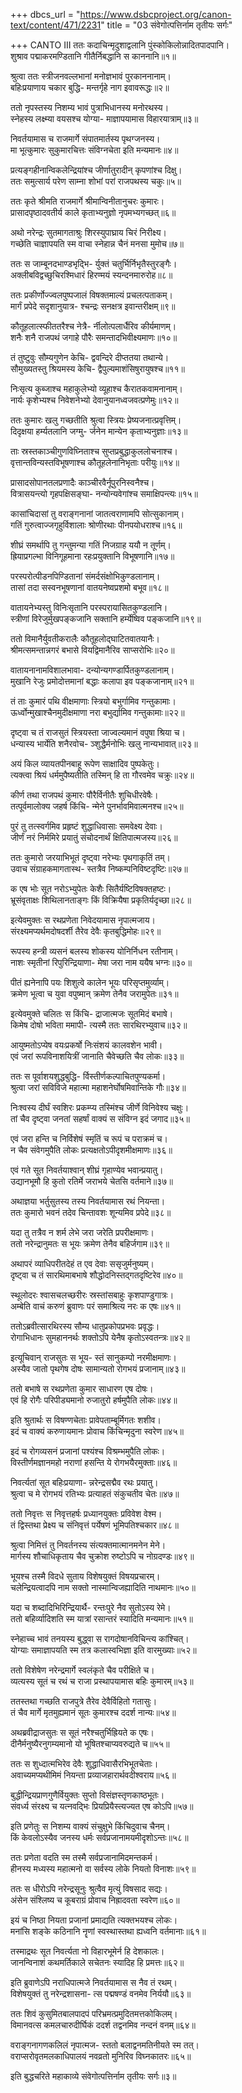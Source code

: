 +++
dbcs_url = "https://www.dsbcproject.org/canon-text/content/471/2231"
title = "03 संवेगोत्पत्तिर्नाम तृतीयः सर्गः"

+++
CANTO III
ततः कदाचिन्मृदुशाद्वलानि 
पुंस्कोकिलोन्नादितपादपानि।  
शुश्राव पद्माकरमण्डितानि
गीतैर्निबद्धानि स काननानि॥१॥

श्रुत्वा ततः स्त्रीजनवल्लभानां 
मनोज्ञभावं पुरकाननानाम्।  
बहिःप्रयाणाय चकार बुद्धि-
मन्तर्गृहे नाग इवावरूद्धः॥२॥

ततो नृपस्तस्य निशम्य भावं 
पुत्राभिधानस्य मनोरथस्य।  
स्नेहस्य लक्ष्म्या वयसश्च योग्या-
माज्ञापयामास विहारयात्राम्॥३॥

निवर्तयामास च राजमार्गे
संपातमार्तस्य पृथग्जनस्य।  
मा भूत्कुमारः सुकुमारचित्तः 
संविग्नचेता इति मन्यमानः॥४॥

प्रत्यङ्गहीनान्विकलेन्द्रियांश्च 
जीर्णातुरादीन् कृपणांश्च दिक्षु।  
ततः समुत्सार्य परेण साम्ना 
शोभां परां राजपथस्य चकुः॥५॥

ततः कृते श्रीमति राजमार्गे
श्रीमान्विनीतानुचरः कुमारः।  
प्रासादपृष्ठादवतीर्य काले 
कृताभ्यनुज्ञो नृपमभ्यगच्छत्॥६॥

अथो नरेन्द्रः सुतमागताश्रुः 
शिरस्युपाघ्राय चिरं निरीक्ष्य।  
गच्छेति चाज्ञापयति स्म वाचा 
स्नेहान्न चैनं मनसा मुमोच॥७॥

ततः स जाम्बूनदभाण्डभृद्भि-
र्युक्तं चतुर्भिर्निभृतैस्तुरङ्गैः।  
अक्लीबविद्वच्छुचिरश्मिधारं 
हिरण्मयं स्यन्दनमारुरोह॥८॥

ततः प्रकीर्णोज्ज्वलपुष्पजालं 
विषक्तमाल्यं प्रचलत्पताकम्।  
मार्गं प्रपेदे सदृशानुयात्र-
श्चन्द्रः सनक्षत्र इवान्तरीक्षम्॥९॥

कौतूहलात्स्फीततरैश्च नेत्रै-
र्नीलोत्पलार्धैरिव कीर्यमाणम्।  
शनैः शनै राजपथं जगाहे 
पौरैः समन्तादभिवीक्ष्यमाणः॥१०॥

तं तुष्टुवुः सौम्यगुणेन केचि-
द्ववन्दिरे दीप्ततया तथान्ये।  
सौमुख्यतस्तु श्रियमस्य केचि-
द्वैपुल्यमाशंसिषुरायुषश्च॥११॥

निःसृत्य कुब्जाश्च महाकुलेभ्यो 
व्यूहाश्च कैरातकवामनानाम्।  
नार्यः कृशेभ्यश्च निवेशनेभ्यो 
देवानुयानध्वजवत्प्रणेमुः॥१२॥

ततः कुमारः खलु गच्छतीति 
श्रुत्वा स्त्रियः प्रेष्यजनात्प्रवृत्तिम्।  
दिदृक्षया हर्म्यतलानि जग्मु-
र्जनेन मान्येन कृताभ्यनुज्ञाः॥१३॥

ताः स्रस्तकाञ्चीगुणविघ्निताश्च 
सुप्तप्रबुद्धाकुललोचनाश्च।  
वृत्तान्तविन्यस्तविभूषणाश्च 
कौतूहलेनानिभृताः परीयुः॥१४॥

प्रासादसोपानतलप्रणादैः 
काञ्चीरवैर्नूपुरनिस्वनैश्च।  
वित्रासयन्त्यो गृहपक्षिसङ्घा-
नन्योन्यवेगांश्च समाक्षिपन्त्यः॥१५॥

कासांचिदासां तु वराङ्गनानां 
जातत्वराणामपि सोत्सुकानाम्।  
गतिं गुरुत्वाज्जगृहुर्विशालाः 
श्रोणीरथाः पीनपयोधराश्च॥१६॥

शीघ्रं समर्थापि तु गन्तुमन्या 
गतिं निजग्राह ययौ न तूर्णम्।  
ह्रियाप्रगल्भा विनिगूहमाना 
रहःप्रयुक्तानि विभूषणानि॥१७॥

परस्परोत्पीडनपिण्डितानां 
संमर्दसंक्षोभिकुण्डलानाम्।  
तासां तदा सस्वनभूषणानां 
वातयनेष्वप्रशमो बभूव॥१८॥

वातायनेभ्यस्तु विनिःसृतानि 
परस्परायासितकुण्डलानि।  
स्त्रीणां विरेजुर्मुखपङ्कजानि 
सक्तानि हर्म्येष्विव पङ्कजानि॥१९॥

ततो विमानैर्युवतीकरालैः 
कौतूहलोद्‍घाटितवातयानैः।  
श्रीमत्समन्तान्नगरं बभासे 
वियद्विमानैरिव साप्सरोभिः॥२०॥

वातायनानामविशालभावा-
दन्योन्यगण्डार्पितकुण्डलानाम्।  
मुखानि रेजुः प्रमोदोत्तमानां 
बद्धाः कलापा इव पङ्कजानाम्॥२१॥

तं ताः कुमारं पथि वीक्षमाणाः 
स्त्रियो बभुर्गामिव गन्तुकामाः।  
ऊर्ध्वोन्मुखाश्चैनमुदीक्षमाणा 
नरा बभुर्द्यामिव गन्तुकामाः॥२२॥

दृष्ट्वा च तं राजसुतं स्त्रियस्ता 
जाज्वल्यमानं वपुषा श्रिया च।  
धन्यास्य भार्येति शनैरवोच-
ञ्शुद्धैर्मनोभिः खलु नान्यभावात्॥२३॥

अयं किल व्यायतपीनबाहू
रूपेण साक्षादिव पुष्पकेतुः।  
त्यक्त्वा श्रियं धर्ममुपैष्यतीति 
तस्मिन् हि ता गौरवमेव चक्रुः॥२४॥

कीर्ण तथा राजपथं कुमारः 
पौरैर्विनीतैः शुचिधीरवेषैः।  
तत्पूर्वमालोक्य जहर्ष किंचि-
न्मेने पुनर्भावमिवात्मनश्च॥२५॥

पुरं तु तत्स्वर्गमिव प्रहृष्टं
शुद्धाधिवासाः समवेक्ष्य देवाः।  
जीर्णं नरं निर्ममिरे प्रयातुं 
संचोदनार्थं क्षितिपात्मजस्य॥२६॥

ततः कुमारो जरयाभिभूतं 
दृष्ट्वा नरेभ्यः पृथगाकृतिं तम्।  
उवाच संग्राहकमागतास्थ-
स्तत्रैव निष्कम्पनिविष्टदृष्टिः॥२७॥

क एष भोः सूत नरोऽभ्युपेतः 
केशैः सितैर्यष्टिविषक्तहष्टः।  
भ्रूसंवृताक्षः शिथिलानताङ्गः 
किं विक्रियैषा प्रकृतिर्यदृच्छा॥२८॥

इत्येवमुक्तः स रथप्रणेता
निवेदयामास नृपात्मजाय।  
संरक्ष्यमप्यर्थमदोषदर्शी
तैरेव देवैः कृतबुद्धिमोहः॥२९॥

रूपस्य हन्त्री व्यसनं बलस्य 
शोकस्य योनिर्निधन रतीनाम्।  
नाशः स्मृतीनां रिपुरिन्द्रियाणा-
मेषा जरा नाम ययैष भग्नः॥३०॥

पीतं ह्यनेनापि पयः शिशुत्वे 
कालेन भूयः परिसृप्तमुर्व्याम्।  
क्रमेण भूत्वा च युवा वपुष्मान् 
क्रमेण तेनैव जरामुपेतः॥३१॥

इत्येवमुक्ते चलितः स किंचि-
द्राजात्मजः सूतमिदं बभाषे।  
किमेष दोषो भविता ममापी-
त्यस्मै ततः सारथिरभ्युवाच॥३२॥

आयुष्मतोऽप्येष वयःप्रकर्षो 
निःसंशयं कालवशेन भावी।  
एवं जरां रूपविनाशयित्रीं 
जानाति चैवेच्छति चैव लोकः॥३३॥

ततः स पूर्वाशयशुद्धबुद्धि-
र्विस्तीर्णकल्पाचितपुण्यकर्मा।  
श्रुत्वा जरां सविविजे महात्मा 
महाशनेर्घोषमिवान्तिके गौः॥३४॥

निःश्वस्य दीर्घं स्वशिरः प्रकम्प्य
तस्मिंश्च जीर्णे विनिवेश्य चक्षुः।  
तां चैव दृष्ट्वा जनतां सहर्षां 
वाक्यं स संविग्न इदं जगाद॥३५॥

एवं जरा हन्ति च निर्विशेषं 
स्मृतिं च रूपं च पराक्रमं च।  
न चैव संवेगमुपैति लोकः 
प्रत्यक्षतोऽपीदृशमीक्षमाणः॥३६॥

एवं गते सूत निवर्तयाश्वान्
शीघ्रं गृहाण्येव भवान्प्रयातु।  
उद्यानभूमौ हि कुतो रतिर्मे 
जराभये चेतसि वर्तमाने॥३७॥

अथाज्ञया भर्तुसुतस्य तस्य 
निवर्तयामास रथं नियन्ता।  
ततः कुमारो भवनं तदेव 
चिन्तावशः शून्यमिव प्रपेदे॥३८॥

यदा तु तत्रैव न शर्म लेभे 
जरा जरेति प्रपरीक्षमाणः।  
ततो नरेन्द्रानुमतः स भूयः 
क्रमेण तेनैव बहिर्जगाम॥३९॥

अथापरं व्याधिपरीतदेहं 
त एव देवाः ससृजुर्मनुष्यम्।  
दृष्ट्वा च तं सारथिमाबभाषे
शौद्धोदनिस्तद्गतदृष्टिरेव॥४०॥

स्थूलोदरः श्वासचलच्छरीरः 
स्रस्तांसबाहुः कृशपाण्डुगात्रः।  
अम्बेति वाचं करुणं ब्रुवाणः 
परं समाश्रित्य नरः क एषः॥४१॥

ततोऽब्रवीत्सारथिरस्य सौम्य 
धातुप्रकोपप्रभवः प्रवृद्धः।  
रोगाभिधानः सुमहाननर्थः 
शक्तोऽपि येनैष कृतोऽस्वतन्त्रः॥४२॥

इत्यूचिवान् राजसुतः स भूय-
स्तं सानुकम्पो नरमीक्षमाणः।  
अस्यैव जातो पृथगेष दोषः 
सामान्यतो रोगभयं प्रजानाम्॥४३॥

ततो बभाषे स रथप्रणेता 
कुमार साधारण एष दोषः।  
एवं हि रोगैः परिपीड्यमानो 
रुजातुरो हर्षमुपैति लोकः॥४४॥

इति श्रुतार्थः स विषण्णचेताः 
प्रावेपताम्बूर्मिगतः शशीव।  
इदं च वाक्यं करुणायमानः 
प्रोवाच किंचिन्मृदुना स्वरेण॥४५॥

इदं च रोगव्यसनं प्रजानां 
पश्यंश्च विश्रम्भमुपैति लोकः।  
विस्तीर्णमज्ञानमहो नराणां 
हसन्ति ये रोगभयैरमुक्ताः॥४६॥

निवर्त्यतां सूत बहिःप्रयाणा-
न्नरेन्द्रसद्मैव रथः प्रयातु।  
श्रुत्वा च मे रोगभयं रतिभ्यः 
प्रत्याहतं संकुचतीव चेतः॥४७॥

ततो निवृत्तः स निवृत्तहर्षः 
प्रध्यानयुक्तः प्रविवेश वेश्म।  
तं द्विस्तथा प्रेक्ष्य च संनिवृत्तं 
पर्येषणं भूमिपतिश्चकार॥४८॥

श्रुत्वा निमित्तं तु निवर्तनस्य 
संत्यक्तमात्मानमनेन मेने।  
मार्गस्य शौचाधिकृताय चैव 
चुक्रोश रुष्टोऽपि च नोग्रदण्डः॥४९॥

भूयश्च तस्मै विदधे सुताय 
विशेषयुक्तं विषयप्रचारम्।  
चलेन्द्रियत्वादपि नाम सक्तो 
नास्मान्विजह्यादिति नाथमानः॥५०॥

यदा च शब्दादिभिरिन्द्रियार्थै-
रन्तःपुरे नैव सुतोऽस्य रेमे।  
ततो बहिर्व्यादिशति स्म यात्रां 
रसान्तरं स्यादिति मन्यमानः॥५१॥

स्नेहाच्च भावं तनयस्य बुद्ध्वा
स रागदोषानविचिन्त्य कांश्चित्।  
योग्याः समाज्ञापयति स्म तत्र 
कलास्वभिज्ञा इति वारमुख्याः॥५२॥

ततो विशेषेण नरेन्द्रमार्गे
स्वलंकृते चैव परीक्षिते च।  
व्यत्यस्य सूतं च रथं च राजा 
प्रस्थापयामास बहिः कुमारम्॥५३॥

ततस्तथा गच्छति राजपुत्रे 
तैरेव देवैर्विहितो गतासुः।  
तं चैव मार्गे मृतमुह्यमानं 
सूतः कुमारश्च ददर्श नान्यः॥५४॥

अथब्रवीद्राजसुतः स सूतं 
नरैश्चतुर्भिह्रियते क एषः।  
दीनैर्मनुष्यैरनुगम्यमानो 
यो भूषितश्चाप्यवरुद्यते च॥५५॥

ततः स शुध्दात्मभिरेव देवैः 
शुद्धाधिवासैरभिभूतचेताः।  
अवाच्यमप्यथीमिमं नियन्ता 
प्रव्याजहारार्थवदीश्वराय॥५६॥

बुद्धीन्द्रियप्राणगुणैर्वियुक्तः
सुप्तो विसंज्ञस्तृणकाष्ठभूतः।  
संवर्ध्य संरक्ष्य च यत्नवद्भिः 
प्रियप्रियैस्त्यज्यत एष कोऽपि॥५७॥

इति प्रणेतुः स निशम्य वाक्यं 
संचुक्षुभे किंचिदुवाच चैनम्।  
किं केवलोऽस्यैव जनस्य धर्मः
सर्वप्रजानामयमीदृशोऽन्तः॥५८॥

ततः प्रणेता वदति स्म तस्मै
सर्वप्रजानामिदमन्तकर्म।  
हीनस्य मध्यस्य महात्मनो वा
सर्वस्य लोके नियतो विनाशः॥५९॥

ततः स धीरोऽपि नरेन्द्रसूनुः
श्रुत्वैव मृत्युं विषसाद सद्यः।  
अंसेन संश्लिष्य च कूबराग्रं 
प्रोवाच निह्रादवता स्वरेण॥६०॥

इयं च निष्ठा नियता प्रजानां 
प्रमाद्यति त्यक्तभयश्च लोकः।  
मनांसि शङ्के कठिनानि नॄणां 
स्वस्थास्तथा ह्यध्वनि वर्तमानाः॥६१॥

तस्माद्रथः सूत निवर्त्यता नो 
विहारभूमेर्न हि देशकालः।  
जानन्विनाशं कथमर्तिकाले 
सचेतनः स्यादिह हि प्रमत्तः॥६२॥

इति ब्रुवाणेऽपि नराधिपात्मजे
निवर्तयामास स नैव तं रथम्।  
विशेषयुक्तं तु नरेन्द्रशासना-
त्स पद्मषण्डं वनमेव निर्ययौ॥६३॥

ततः शिवं कुसुमितबालपादपं 
परिभ्रमत्प्रमुदितमत्तकोकिलम्।  
विमानवत्स कमलचारुदीर्घिकं 
ददर्श तद्वनमिव नन्दनं वनम्॥६४॥

वराङ्गनागणकलिलं नृपात्मज-
स्ततो बलाद्वनमतिनीयते स्म तत्।  
वराप्सरोवृतमलकाधिपालयं 
नवव्रतो मुनिरिव विघ्नकातरः॥६५॥

इति बुद्धचरिते महाकाव्ये 
संवेगोत्पत्तिर्नाम तृतीयः सर्गः॥३॥

